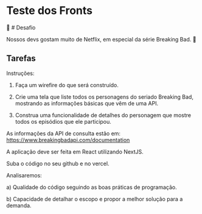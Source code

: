 
# Teste dos Fronts

:dart: # Desafio

Nossos devs gostam muito de Netflix, em especial da série Breaking Bad. :movie_camera:

## Tarefas

Instruções: 

1. Faça um wirefire do que será construído.

2. Crie uma tela que liste todos os personagens do seriado Breaking Bad, mostrando as informações básicas que vêm de uma API.

3. Construa uma funcionalidade de detalhes do personagem que mostre todos os episódios que ele participou.

As informações da API de consulta estão em: https://www.breakingbadapi.com/documentation

A aplicação deve ser feita em React utilizando NextJS.

Suba o código no seu github e no vercel.

Analisaremos:

a) Qualidade do código seguindo as boas práticas de programação.

b) Capacidade de detalhar o escopo e propor a melhor solução para a demanda.
